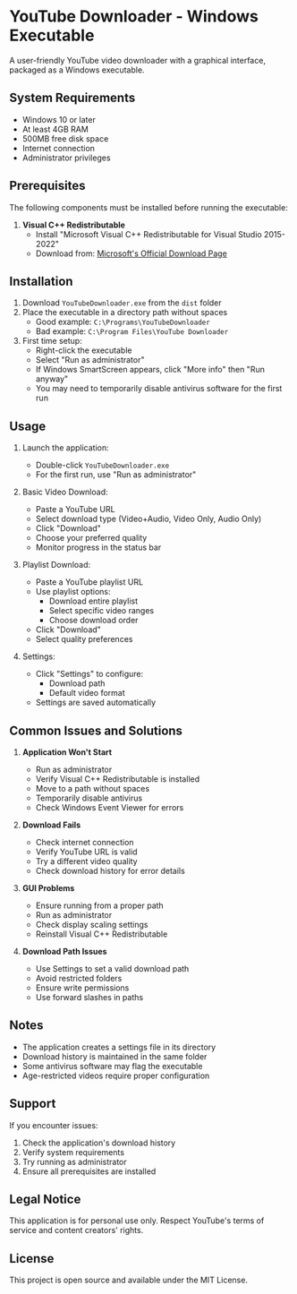 # YouTube Downloader - Windows Executable

A user-friendly YouTube video downloader with a graphical interface, packaged as a Windows executable.

## System Requirements

- Windows 10 or later
- At least 4GB RAM
- 500MB free disk space
- Internet connection
- Administrator privileges

## Prerequisites

The following components must be installed before running the executable:

1. **Visual C++ Redistributable**
   - Install "Microsoft Visual C++ Redistributable for Visual Studio 2015-2022"
   - Download from: [Microsoft's Official Download Page](https://aka.ms/vs/17/release/vc_redist.x64.exe)

## Installation

1. Download `YouTubeDownloader.exe` from the `dist` folder
2. Place the executable in a directory path without spaces
   - Good example: `C:\Programs\YouTubeDownloader`
   - Bad example: `C:\Program Files\YouTube Downloader`
3. First time setup:
   - Right-click the executable
   - Select "Run as administrator"
   - If Windows SmartScreen appears, click "More info" then "Run anyway"
   - You may need to temporarily disable antivirus software for the first run

## Usage

1. Launch the application:
   - Double-click `YouTubeDownloader.exe`
   - For the first run, use "Run as administrator"

2. Basic Video Download:
   - Paste a YouTube URL
   - Select download type (Video+Audio, Video Only, Audio Only)
   - Click "Download"
   - Choose your preferred quality
   - Monitor progress in the status bar

3. Playlist Download:
   - Paste a YouTube playlist URL
   - Use playlist options:
     - Download entire playlist
     - Select specific video ranges
     - Choose download order
   - Click "Download"
   - Select quality preferences

4. Settings:
   - Click "Settings" to configure:
     - Download path
     - Default video format
   - Settings are saved automatically

## Common Issues and Solutions

1. **Application Won't Start**
   - Run as administrator
   - Verify Visual C++ Redistributable is installed
   - Move to a path without spaces
   - Temporarily disable antivirus
   - Check Windows Event Viewer for errors

2. **Download Fails**
   - Check internet connection
   - Verify YouTube URL is valid
   - Try a different video quality
   - Check download history for error details

3. **GUI Problems**
   - Ensure running from a proper path
   - Run as administrator
   - Check display scaling settings
   - Reinstall Visual C++ Redistributable

4. **Download Path Issues**
   - Use Settings to set a valid download path
   - Avoid restricted folders
   - Ensure write permissions
   - Use forward slashes in paths

## Notes

- The application creates a settings file in its directory
- Download history is maintained in the same folder
- Some antivirus software may flag the executable
- Age-restricted videos require proper configuration

## Support

If you encounter issues:
1. Check the application's download history
2. Verify system requirements
3. Try running as administrator
4. Ensure all prerequisites are installed

## Legal Notice

This application is for personal use only. Respect YouTube's terms of service and content creators' rights.

## License

This project is open source and available under the MIT License.
